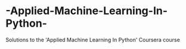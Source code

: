 # -Applied-Machine-Learning-In-Python-
Solutions to the 'Applied Machine Learning In Python' Coursera course
